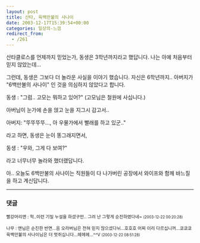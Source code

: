 ```yaml
---
layout: post
title: 산타, 육백만불의 사나이
date: 2003-12-17T15:39:54+00:00
categories: 일상의-느낌
redirect_from:
  - /261
---
```


산타클로스를 언제까지 믿었는가, 동생은 3학년까지라고 했답니다. 나는 아예 처음부터 믿지 않았는데...

그런데, 동생은 그보다 더 놀라운 사실을 이야기 했습니다. 자신은 6학년까지.. 아버지가 "6백만불의 사나이" 인 것을 의심하지 않았다고 합니다.

동생 : "그럼.. 고모는 뭐하고 있어?" (고모님은 철원에 사십니다.)

아버님이 눈가에 손을 얹고 눈을 지그시 감고서..

아버지: "뚜뚜뚜뚜..., 아 우물가에서 빨래를 하고 있군.."

라고 하면, 동생은 눈이 똥그래지면서,

동생 : "우와, 그게 다 보여?"

라고 너무너무 놀라와 했더랬답니다.

아.. 오늘도 6백만불의 사나이는 직원들이 다 나가버린 공장에서 와이프와 함께 바느질을 하고 계신답니다.

* * *

### 댓글



<!--- cmt:547 --->
<!--- mail: --->
<!--- parent:0 --->

<small class=comment>빨강머리앤 : 헉..이런 기밀 누설을 하셨구만.. 그려 난 그렇게 순진하였다네~ <small>(2003-12-22 00:20:28)</small></small>


<!--- cmt:548 --->
<!--- mail: --->
<!--- parent:0 --->

<small class=comment>나무 : 앤님은 순진한 반면...음 오라버님은 전혀 믿지 않으셨다뉘...호호호 어찌 이리 다르십니꺼...쿄쿄쿄 육백만불의 사나이님은 더 멋쥐십니다...헤헤헤...^^V <small>(2003-12-22 08:51:28)</small></small>

